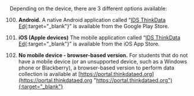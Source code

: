 Depending on the device, there are 3 different options available:

100. **Android.** A native Android application called “[IDS ThinkData Ed](https://play.google.com/store/apps/details?id=org.thinkdataed.app.survey){:target="_blank"}” is available from the Google
Play Store.

100. **iOS (Apple devices)** The mobile application called “[IDS ThinkData Ed](https://apps.apple.com/us/app/ids-ucla-authorized/id6469903361){:target="_blank"}” is available from the iOS
App Store.

100. **No mobile device - browser-based version.** For students that do not have a mobile
device (or an unsupported device, such as a Windows phone or Blackberry), a browser-based
version to perform data collection is available at [https://portal.thinkdataed.org](https://portal.thinkdataed.org "https://portal.thinkdataed.org"){:target="_blank"}